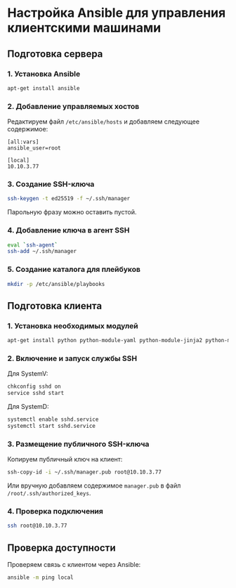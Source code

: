 # Настройка Ansible для управления клиентскими машинами

## Подготовка сервера

### 1. Установка Ansible

```bash
apt-get install ansible
```

### 2. Добавление управляемых хостов

Редактируем файл `/etc/ansible/hosts` и добавляем следующее содержимое:

```
[all:vars]
ansible_user=root

[local]
10.10.3.77
```

### 3. Создание SSH-ключа

```bash
ssh-keygen -t ed25519 -f ~/.ssh/manager
```

Парольную фразу можно оставить пустой.

### 4. Добавление ключа в агент SSH

```bash
eval `ssh-agent`
ssh-add ~/.ssh/manager
```

### 5. Создание каталога для плейбуков

```bash
mkdir -p /etc/ansible/playbooks
```

## Подготовка клиента

### 1. Установка необходимых модулей

```bash
apt-get install python python-module-yaml python-module-jinja2 python-modules-json python-modules-distutils
```

### 2. Включение и запуск службы SSH

Для SystemV:

```bash
chkconfig sshd on
service sshd start
```

Для SystemD:

```bash
systemctl enable sshd.service
systemctl start sshd.service
```

### 3. Размещение публичного SSH-ключа

Копируем публичный ключ на клиент:

```bash
ssh-copy-id -i ~/.ssh/manager.pub root@10.10.3.77
```

Или вручную добавляем содержимое `manager.pub` в файл `/root/.ssh/authorized_keys`.

### 4. Проверка подключения

```bash
ssh root@10.10.3.77
```

## Проверка доступности

Проверяем связь с клиентом через Ansible:

```bash
ansible -m ping local
```




